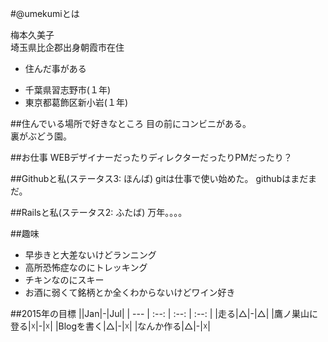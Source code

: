 #@umekumiとは

梅本久美子  
埼玉県比企郡出身朝霞市在住  
* 住んだ事がある
 - 千葉県習志野市(１年)
 - 東京都葛飾区新小岩(１年)  

##住んでいる場所で好きなところ
目の前にコンビニがある。  
裏がぶどう園。

##お仕事
WEBデザイナーだったりディレクターだったりPMだったり？

##Githubと私(ステータス3: ほんば)
gitは仕事で使い始めた。
githubはまだまだ。

##Railsと私(ステータス2: ふたば)
万年。。。。

##趣味
* 早歩きと大差ないけどランニング
* 高所恐怖症なのにトレッキング
* チキンなのにスキー
* お酒に弱くて銘柄とか全くわからないけどワイン好き

##2015年の目標
||Jan|-|Jul|
| --- | :--: | :--: | :--: |
|走る|△|-|△|
|鷹ノ巣山に登る|☓|-|☓|
|Blogを書く|△|-|☓|
|なんか作る|△|-|☓|  
